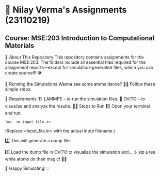 # 📂 Nilay Verma's Assignments (23110219)
## Course: MSE:203 Introduction to Computational Materials

📜 About This Repository
This repository contains assignments for the course MSE:203. The folders include all essential files required for the assignment reports—except for simulation-generated files, which you can create yourself! 🛠️

🚀 Running the Simulations
Wanna see some atoms dance? 🕺💃 Follow these simple steps:

🔧 Requirements
🏗️ LAMMPS – to run the simulation files.
🔬 OVITO – to visualize and analyze the results.
🏃‍♂️ Steps to Run
1️⃣ Open your terminal and run:
```
lmp -in input_file.in
```
(Replace <input_file.in> with the actual input filename.)

2️⃣ This will generate a dump file.

3️⃣ Load the dump file in OVITO to visualize the simulation and...
☕ sip a tea while atoms do their magic! 🧪✨

🎯 Happy Simulating! 💡
